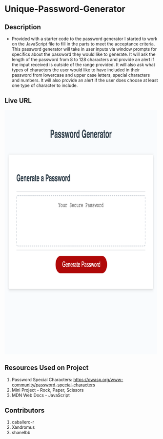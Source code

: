 # Unique-Password-Generator

## Description
- Provided with a starter code to the password generator I started to work on the JavaScript file to fill in the parts to meet the acceptance criteria. This password generator will take in user inputs via window prompts for specifics about the password they would like to generate. It will ask the length of the password from 8 to 128 characters and provide an alert if the input received is outside of the range provided. It will also ask what types of characters the user would like to have included in their password from lowercase and upper case letters, special characters and numbers. It will also provide an alert if the user does choose at least one type of character to include.


## Live URL


<img src="Develop/assets/images/screenshot.html.png" width=500 height=800 alt="preview of password generator">

## Resources Used on Project
1. Password Special Characters: https://owasp.org/www-community/password-special-characters
2. Mini Project - Rock, Paper, Scissors
3. MDN Web Docs - JavaScript

## Contributors
1. caballero-r
2. Xandromus
3. shanelbb